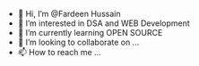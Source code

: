 - 👋 Hi, I’m @Fardeen Hussain
- 👀 I’m interested in DSA and WEB Development
- 🌱 I’m currently learning OPEN SOURCE
- 💞️ I’m looking to collaborate on ...
- 📫 How to reach me ...

<!---
Fardeen112/Fardeen112 is a ✨ special ✨ repository because its `README.md` (this file) appears on your GitHub profile.
You can click the Preview link to take a look at your changes.
--->
